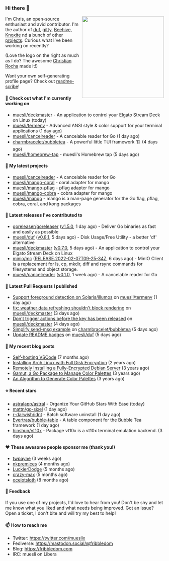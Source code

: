 ### Hi there 👋

<img align="right" src="https://raw.githubusercontent.com/muesli/muesli/master/assets/termenv.png" width="260">

I'm Chris, an open-source enthusiast and avid contributor. I'm the author of [duf](https://github.com/muesli/duf),
[gitty](https://github.com/muesli/gitty), [Beehive](https://github.com/muesli/beehive), [Knoxite](https://github.com/knoxite/knoxite)
 nd a bunch of other [projects](https://fribbledom.com/projects/). Curious what I've been working on recently?

(Love the logo on the right as much as I do? The awesome [Christian Rocha](https://github.com/meowgorithm/) made it!)

Want your own self-generating profile page? Check out [readme-scribe](https://github.com/muesli/readme-scribe)!

#### 👷 Check out what I'm currently working on

- [muesli/deckmaster](https://github.com/muesli/deckmaster) - An application to control your Elgato Stream Deck on Linux (today)
- [muesli/termenv](https://github.com/muesli/termenv) - Advanced ANSI style &amp; color support for your terminal applications (1 day ago)
- [muesli/cancelreader](https://github.com/muesli/cancelreader) - A cancelable reader for Go (1 day ago)
- [charmbracelet/bubbletea](https://github.com/charmbracelet/bubbletea) - A powerful little TUI framework 🏗 (4 days ago)
- [muesli/homebrew-tap](https://github.com/muesli/homebrew-tap) - muesli&#39;s Homebrew tap (5 days ago)

#### 🌱 My latest projects

- [muesli/cancelreader](https://github.com/muesli/cancelreader) - A cancelable reader for Go
- [muesli/mango-coral](https://github.com/muesli/mango-coral) - coral adapter for mango
- [muesli/mango-pflag](https://github.com/muesli/mango-pflag) - pflag adapter for mango
- [muesli/mango-cobra](https://github.com/muesli/mango-cobra) - cobra adapter for mango
- [muesli/mango](https://github.com/muesli/mango) - mango is a man-page generator for the Go flag, pflag, cobra, coral, and kong packages

#### 🔭 Latest releases I've contributed to

- [goreleaser/goreleaser](https://github.com/goreleaser/goreleaser) ([v1.5.0](https://github.com/goreleaser/goreleaser/releases/tag/v1.5.0), 1 day ago) - Deliver Go binaries as fast and easily as possible
- [muesli/duf](https://github.com/muesli/duf) ([v0.8.1](https://github.com/muesli/duf/releases/tag/v0.8.1), 5 days ago) - Disk Usage/Free Utility - a better &#39;df&#39; alternative
- [muesli/deckmaster](https://github.com/muesli/deckmaster) ([v0.7.0](https://github.com/muesli/deckmaster/releases/tag/v0.7.0), 5 days ago) - An application to control your Elgato Stream Deck on Linux
- [minio/mc](https://github.com/minio/mc) ([RELEASE.2022-02-07T09-25-34Z](https://github.com/minio/mc/releases/tag/RELEASE.2022-02-07T09-25-34Z), 6 days ago) - MinIO Client is a replacement for ls, cp, mkdir, diff and rsync commands for filesystems and object storage.
- [muesli/cancelreader](https://github.com/muesli/cancelreader) ([v0.1.0](https://github.com/muesli/cancelreader/releases/tag/v0.1.0), 1 week ago) - A cancelable reader for Go

#### 🔨 Latest Pull Requests I published

- [Support foreground detection on Solaris/illumos](https://github.com/muesli/termenv/pull/73) on [muesli/termenv](https://github.com/muesli/termenv) (1 day ago)
- [fix: weather data refreshing shouldn&#39;t block rendering](https://github.com/muesli/deckmaster/pull/83) on [muesli/deckmaster](https://github.com/muesli/deckmaster) (3 days ago)
- [Don&#39;t trigger actions before the key has been released](https://github.com/muesli/deckmaster/pull/80) on [muesli/deckmaster](https://github.com/muesli/deckmaster) (4 days ago)
- [Simplify send-msg example](https://github.com/charmbracelet/bubbletea/pull/223) on [charmbracelet/bubbletea](https://github.com/charmbracelet/bubbletea) (5 days ago)
- [Update README badges](https://github.com/muesli/duf/pull/165) on [muesli/duf](https://github.com/muesli/duf) (5 days ago)

#### 📜 My recent blog posts

- [Self-hosting VSCode](https://fribbledom.com/posts/selfhosting-vscode/) (7 months ago)
- [Installing Arch Linux with Full Disk Encryption](https://fribbledom.com/posts/encrypted-arch-install/) (2 years ago)
- [Remotely Installing a Fully-Encrypted Debian Server](https://fribbledom.com/posts/encrypted-remote-debian-install/) (3 years ago)
- [Gamut, a Go Package to Manage Color Palettes](https://fribbledom.com/posts/gamut-package-to-handle-color-palettes/) (3 years ago)
- [An Algorithm to Generate Color Palettes](https://fribbledom.com/posts/an-algorithm-to-generate-color-palettes/) (3 years ago)

#### ⭐ Recent stars

- [astralapp/astral](https://github.com/astralapp/astral) - Organize Your GitHub Stars With Ease (today)
- [mattn/go-sixel](https://github.com/mattn/go-sixel) (1 day ago)
- [r-darwish/idnt](https://github.com/r-darwish/idnt) - Batch software uninstall (1 day ago)
- [Evertras/bubble-table](https://github.com/Evertras/bubble-table) - A table component for the Bubble Tea framework (1 day ago)
- [hinshun/vt10x](https://github.com/hinshun/vt10x) - Package vt10x is a vt10x terminal emulation backend. (3 days ago)

#### ❤️ These awesome people sponsor me (thank you!)

- [twpayne](https://github.com/twpayne) (3 weeks ago)
- [nkpremices](https://github.com/nkpremices) (4 months ago)
- [LuckierDodge](https://github.com/LuckierDodge) (5 months ago)
- [crazy-max](https://github.com/crazy-max) (5 months ago)
- [ocelotsloth](https://github.com/ocelotsloth) (8 months ago)

#### 💬 Feedback

If you use one of my projects, I'd love to hear from you! Don't be shy and let me know what you liked
and what needs being improved. Got an issue? Open a ticket, I don't bite and will try my best to help!

#### 📫 How to reach me

- Twitter: https://twitter.com/mueslix
- Fediverse: https://mastodon.social/@fribbledom
- Blog: https://fribbledom.com
- IRC: muesli on Libera

